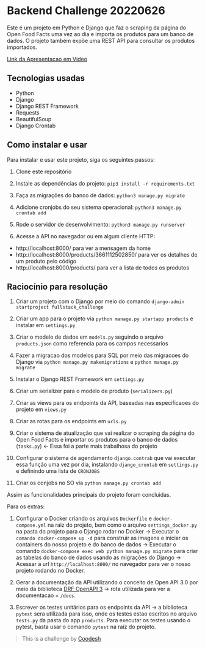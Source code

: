 # Backend Challenge 20220626

Este é um projeto em Python e Django que faz o scraping da página do Open Food Facts uma vez ao dia e importa os produtos para um banco de dados. O projeto também expõe uma REST API para consultar os produtos importados.

[Link da Apresentacao em Video](https://www.loom.com/share/b6ff8a08be464e5aa06edb977e37d361)

## Tecnologias usadas

- Python
- Django
- Django REST Framework
- Requests
- BeautifulSoup
- Django Crontab

## Como instalar e usar

Para instalar e usar este projeto, siga os seguintes passos:

1. Clone este repositório

2. Instale as dependências do projeto:
`pip3 install -r requirements.txt`

3. Faça as migrações do banco de dados:
`python3 manage.py migrate`

4. Adicione cronjobs do seu sistema operacional:
`python3 manage.py crontab add`

5. Rode o servidor de desenvolvimento:
`python3 manage.py runserver`

6. Acesse a API no navegador ou em algum cliente HTTP:

- http://localhost:8000/ para ver a mensagem da home
- http://localhost:8000/products/3661112502850/ para ver os detalhes de um produto pelo código
- http://localhost:8000/products/ para ver a lista de todos os produtos

## Raciocínio para resolução

1. Criar um projeto com o Django por meio do comando `django-admin startproject fullstack_challenge`

2. Criar um app para o projeto via `python manage.py startapp products` e instalar em `settings.py`

3. Criar o modelo de dados em `models.py` seguindo o arquivo `products.json` como referencia para os campos necessarios

4. Fazer a migracao dos modelos para SQL por meio das migracoes do Django via `python manage.py makemigrations` e `python manage.py migrate`

5. Instalar o Django REST Framework em `settings.py`

6. Criar um serializer para o modelo de produto (`serializers.py`)
 
7. Criar as views para os endpoints da API, baseadas nas especificaoes do projeto em `views.py`

8. Criar as rotas para os endpoints em `urls.py`

9. Criar o sistema de atualização que vai realizar o scraping da página do Open Food Facts e importar os produtos para o banco de dados (`tasks.py`) <- Essa foi a parte mais trabalhosa do projeto

10. Configurar o sistema de agendamento `django.contrab` que vai executar essa função uma vez por dia, instalando `django_crontab` em `settings.py` e definindo uma lista de `CRONJOBS`

11. Criar os conjobs no SO via `python manage.py crontab add`

Assim as funcionalidades principais do projeto foram concluidas.

Para os extras:

1. Configurar o Docker criando os arquivos `Dockerfile` e `docker-compose.yml` na raiz do projeto, bem como o arquivo `settings_docker.py` na pasta do projeto para o Django rodar no Docker -> Executar o `comando docker-compose up -d` para construir as imagens e iniciar os containers do nosso projeto e do banco de dados -> Executar o comando `docker-compose exec web python manage.py migrate` para criar as tabelas do banco de dados usando as migrações do Django -> Acessar a url `http://localhost:8000/` no navegador para ver o nosso projeto rodando no Docker.

2. Gerar a documentação da API utilizando o conceito de Open API 3.0 por meio da biblioteca [DRF OpenAPI 3](https://drf-spectacular.readthedocs.io/en/latest/readme.html#installation) -> rota utilizada para ver a documentacao = `/docs`.

3. Escrever os testes unitários para os endpoints da API -> a biblioteca `pytest` sera utilizada para isso, onde os testes estao escritos no arquivo `tests.py` da pasta do app `products`. Para executar os testes usando o pytest, basta usar o comando `pytest` na raiz do projeto.

>  This is a challenge by [Coodesh](https://coodesh.com/)